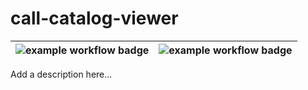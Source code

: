 # call-catalog-viewer

| ![example workflow badge](https://github.com/coastal-science/call-catalog-viewer/actions/workflows/manual_main.yml/badge.svg) | ![example workflow badge](https://github.com/coastal-science/call-catalog-viewer/actions/workflows/manual_main.yml/badge.svg) |
|-------------------------------------------------------------------------------------------------------------------------------|-------------------------------------------------------------------------------------------------------------------------------|

Add a description here...


